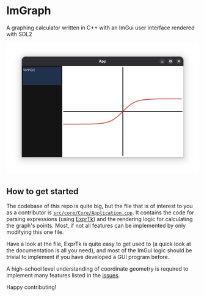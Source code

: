 # ImGraph

A graphing calculator written in C++ with an ImGui user interface rendered with SDL2

![Demo image](demo.png)

## How to get started

The codebase of this repo is quite big, but the file that is of interest to you as a contributor is [
`src/core/Core/Application.cpp`](src/core/Core/Application.cpp). It contains the code for parsing expressions 
(using [ExprTk](https://github.com/ArashPartow/exprtk)) and the rendering logic for calculating the graph's points. Most,
if not all features can be implemented by only modifying this one file.

Have a look at the file, ExprTk is quite easy to get used to (a quick look at the documentation is all you need), and most of the ImGui logic should be trivial to implement if you have developed a GUI program before.

A high-school level understanding of coordinate geometry is required to implement many features listed in the [issues](https://github.com/OPCODE-Open-Spring-Fest/ImGraph/issues).

Happy contributing!
